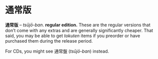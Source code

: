# 通常版

**通常版** – _tsūjō-ban_. **regular edition.** These are the regular versions that don’t come with any extras and are generally significantly cheaper. That said, you may be able to get _tokuten_ items if you preorder or have purchased them during the release period. 

For CDs, you might see 通常盤 (_tsūjō-ban_) instead.
